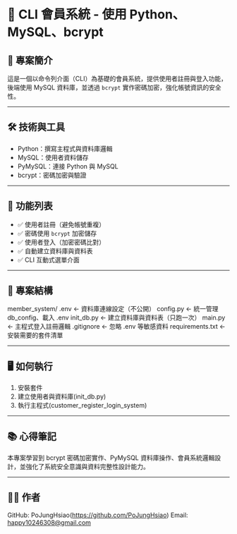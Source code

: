 # 🔐 CLI 會員系統 - 使用 Python、MySQL、bcrypt

## 📌 專案簡介
這是一個以命令列介面（CLI）為基礎的會員系統，提供使用者註冊與登入功能，
後端使用 MySQL 資料庫，並透過 `bcrypt` 實作密碼加密，強化帳號資訊的安全性。

---

## 🛠️ 技術與工具
- Python：撰寫主程式與資料庫邏輯
- MySQL：使用者資料儲存
- PyMySQL：連接 Python 與 MySQL
- bcrypt：密碼加密與驗證

---

## 🚀 功能列表
- ✅ 使用者註冊（避免帳號重複）
- ✅ 密碼使用 `bcrypt` 加密儲存
- ✅ 使用者登入（加密密碼比對）
- ✅ 自動建立資料庫與資料表
- ✅ CLI 互動式選單介面

---

## 🧰 專案結構
member_system/
.env              ← 資料庫連線設定（不公開）
config.py         ← 統一管理 db_config、載入 .env
init_db.py        ← 建立資料庫與資料表（只跑一次）
main.py           ← 主程式登入註冊邏輯
.gitignore        ← 忽略 .env 等敏感資料
requirements.txt  ← 安裝需要的套件清單

---

## 🖥️ 如何執行
1. 安裝套件
2. 建立使用者與資料庫(init_db.py)
3. 執行主程式(customer_register_login_system)

---

## 📚 心得筆記
本專案學習到 bcrypt 密碼加密實作、PyMySQL 資料庫操作、會員系統邏輯設計，並強化了系統安全意識與資料完整性設計能力。

---

## 🧑‍💻 作者
GitHub: PoJungHsiao(https://github.com/PoJungHsiao)
Email: happy10246308@gmail.com
